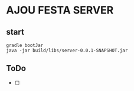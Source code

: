 # AJOU FESTA SERVER

## start

```
gradle bootJar
java -jar build/libs/server-0.0.1-SNAPSHOT.jar 
```

## ToDo

- [ ]
